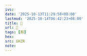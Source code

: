 ```yaml
---
ivs:
date: '2025-10-13T11:29:58+08:00'
lastmod: '2025-10-14T06:42:23+08:00'
title: 󰣺
url: 󰣺
tags: [嗀]
hex: 
src: GHZR
note:
---
```

